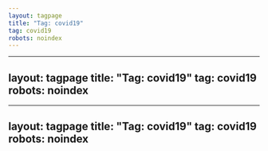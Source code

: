 ```yaml
---
layout: tagpage
title: "Tag: covid19"
tag: covid19
robots: noindex
---
```

---
layout: tagpage
title: "Tag: covid19"
tag: covid19
robots: noindex
---
---
layout: tagpage
title: "Tag: covid19"
tag: covid19
robots: noindex
---
